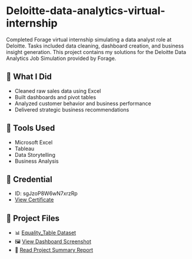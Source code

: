 # Deloitte-data-analytics-virtual-internship
Completed Forage virtual internship simulating a data analyst role at Deloitte. Tasks included data cleaning, dashboard creation, and business insight generation.
This project contains my solutions for the Deloitte Data Analytics Job Simulation provided by Forage.

## 🧠 What I Did
- Cleaned raw sales data using Excel
- Built dashboards and pivot tables
- Analyzed customer behavior and business performance
- Delivered strategic business recommendations

## 🔧 Tools Used
- Microsoft Excel
- Tableau
- Data Storytelling
- Business Analysis

## 📜 Credential
- ID: sgJzoP8W6wN7xrzRp
- [View Certificate](https://forage-uploads-prod.s3.amazonaws.com/completion-certificates/9PBTqmSxAf6zZTseP/io9DzWKe3PTsiS6GG_9PBTqmSxAf6zZTseP_WE2fsGXBA9PQifaKR_1751888475811_completion_certificate.pdf)

## 📁 Project Files

- 📊 [Equality_Table Dataset](Equality_Table_Completed.xlsx..xlsx)
- 🖼️ [View Dashboard Screenshot](Deloitte_Tableau_Dashboard.png)
- 📄 [Read Project Summary Report](./deloitte_project_summary.pdf)
